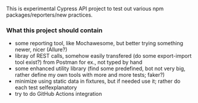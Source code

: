 This is experimental Cypress API project to test out various npm packages/reporters/new practices.

### What this project should contain

- some reporting tool, like Mochawesome, but better trying something newer, nicer (Allure?)
- libray of REST calls, somehow easily transfered (do some export-import tool exist?) from Postman for ex., not typed by hand
- some enhanced utility library (find some predefined, bot not very big, rather define my own tools with more and more tests; faker?)
- minimize using static data in fixtures, but if needed use it; rather do each test selfexplanatory
- try to do GitHub Actions integration
